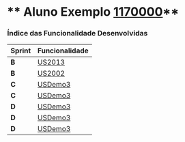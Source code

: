** Aluno Exemplo [1170000](./)** 
===============================


### Índice das Funcionalidade Desenvolvidas ###


| Sprint | Funcionalidade     |
|--------|--------------------|
| **B**  | [US2013](https://bitbucket.org/1190731/lei20_21_s4_2dl_1/src/master/docs/1190731/Servico/ProcessoEngenhariaFuncionalidade.md) |
| **B**  | [US2002](https://bitbucket.org/1190731/lei20_21_s4_2dl_1/src/master/docs/1190731/Bootstrap/ProcessoEngenhariaFuncionalidade.md) |
| **C**  | [USDemo3](USDemo3) |
| **C**  | [USDemo3](USDemo4) |
| **D**  | [USDemo3](USDemo5) |
| **D**  | [USDemo3](USDemo6) |
| **D**  | [USDemo3](USDemo7) |
